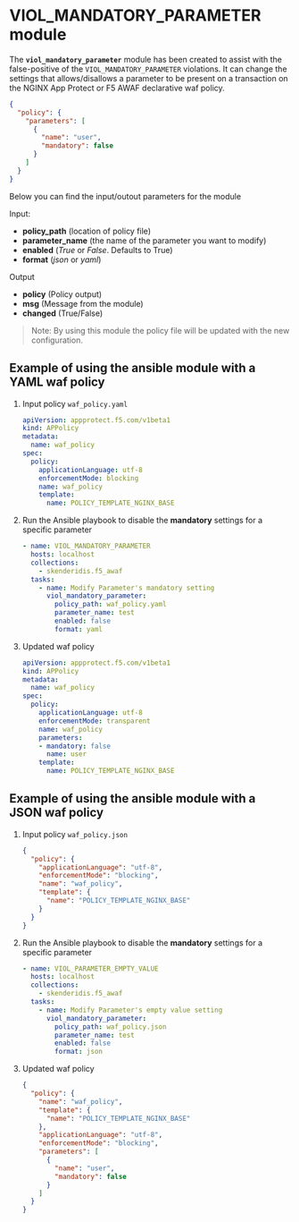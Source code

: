 # VIOL_MANDATORY_PARAMETER module

The **`viol_mandatory_parameter`** module has been created to assist with the false-positive of the `VIOL_MANDATORY_PARAMETER` violations. It can change the settings that allows/disallows a parameter to be present on a transaction on the NGINX App Protect or F5 AWAF declarative waf policy.

```json
{
  "policy": {
    "parameters": [
      {
        "name": "user",
        "mandatory": false
      }
    ]
  }
}
```
Below you can find the input/outout parameters for the module

Input:
- **policy_path** (location of policy file)
- **parameter_name** (the name of the parameter you want to modify)
- **enabled** (*True* or *False*. Defaults to True)
- **format** (*json* or *yaml*)

Output
- **policy** (Policy output)
- **msg** (Message from the module)
- **changed** (True/False)

> Note: By using this module the policy file will be updated with the new configuration.

## Example of using the ansible module with a YAML waf policy
1. Input policy `waf_policy.yaml`
    ```yaml
    apiVersion: appprotect.f5.com/v1beta1
    kind: APPolicy
    metadata:
      name: waf_policy
    spec:
      policy:
        applicationLanguage: utf-8
        enforcementMode: blocking
        name: waf_policy
        template:
          name: POLICY_TEMPLATE_NGINX_BASE
    ```

2. Run the Ansible playbook to disable the **mandatory** settings for a specific parameter
    ```yaml
    - name: VIOL_MANDATORY_PARAMETER
      hosts: localhost
      collections:
        - skenderidis.f5_awaf   
      tasks:
        - name: Modify Parameter's mandatory setting
          viol_mandatory_parameter:
            policy_path: waf_policy.yaml
            parameter_name: test
            enabled: false
            format: yaml
    ```

3. Updated waf policy
    ```yaml
    apiVersion: appprotect.f5.com/v1beta1
    kind: APPolicy
    metadata:
      name: waf_policy
    spec:
      policy:
        applicationLanguage: utf-8
        enforcementMode: transparent
        name: waf_policy
        parameters:
        - mandatory: false
          name: user
        template:
          name: POLICY_TEMPLATE_NGINX_BASE
    ```


## Example of using the ansible module with a JSON waf policy
1. Input policy `waf_policy.json`
    ```json
    {
      "policy": {
        "applicationLanguage": "utf-8",
        "enforcementMode": "blocking",
        "name": "waf_policy",
        "template": {
          "name": "POLICY_TEMPLATE_NGINX_BASE"
        }
      }
    }
    ```

2. Run the Ansible playbook to disable the **mandatory** settings for a specific parameter
    ```yaml
    - name: VIOL_PARAMETER_EMPTY_VALUE
      hosts: localhost
      collections:
        - skenderidis.f5_awaf   
      tasks:
        - name: Modify Parameter's empty value setting
          viol_mandatory_parameter:
            policy_path: waf_policy.json
            parameter_name: test
            enabled: false
            format: json
    ```

3. Updated waf policy
    ```json
    {
      "policy": {
        "name": "waf_policy",
        "template": {
          "name": "POLICY_TEMPLATE_NGINX_BASE"
        },
        "applicationLanguage": "utf-8",
        "enforcementMode": "blocking",
        "parameters": [
          {
            "name": "user",
            "mandatory": false
          }
        ]
      }
    }
    ```


